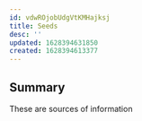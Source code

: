 ```yaml
---
id: vdwROjobUdgVtKMHajksj
title: Seeds
desc: ''
updated: 1628394631850
created: 1628394613377
---
```


## Summary

These are sources of information
